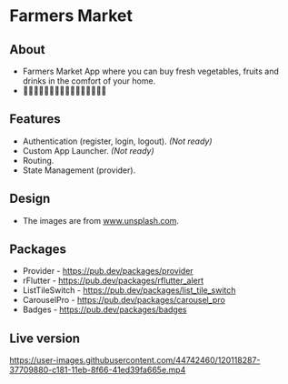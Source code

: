 # Farmers Market

## About
- Farmers Market App where you can buy fresh vegetables, fruits and drinks in the comfort of your home. 
- :cherries::eggplant::pear::corn::tomato::banana::strawberry::sweet_potato::lemon::tangerine::green_apple::pineapple::watermelon::melon::grapes::peach:

## Features
- Authentication (register, login, logout). <em>(Not ready)</em>
- Custom App Launcher. <em>(Not ready)</em>
- Routing.
- State Management (provider).

## Design
- The images are from www.unsplash.com.

## Packages
- Provider - https://pub.dev/packages/provider
- rFlutter - https://pub.dev/packages/rflutter_alert
- ListTileSwitch - https://pub.dev/packages/list_tile_switch
- CarouselPro - https://pub.dev/packages/carousel_pro
- Badges - https://pub.dev/packages/badges

## Live version

https://user-images.githubusercontent.com/44742460/120118287-37709880-c181-11eb-8f66-41ed39fa665e.mp4
